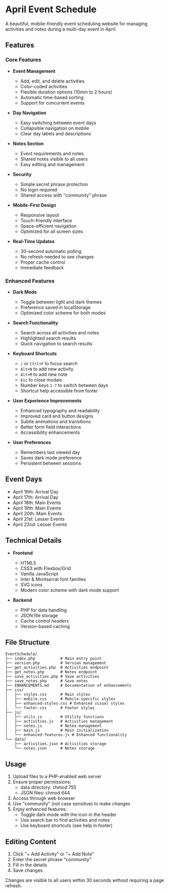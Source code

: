 # April Event Schedule

A beautiful, mobile-friendly event scheduling website for managing activities and notes during a multi-day event in April.

## Features

### Core Features

- **Event Management**
  - Add, edit, and delete activities
  - Color-coded activities
  - Flexible duration options (10min to 2 hours)
  - Automatic time-based sorting
  - Support for concurrent events

- **Day Navigation**
  - Easy switching between event days
  - Collapsible navigation on mobile
  - Clear day labels and descriptions

- **Notes Section**
  - Event requirements and notes
  - Shared notes visible to all users
  - Easy editing and management

- **Security**
  - Simple secret phrase protection
  - No login required
  - Shared access with "community" phrase

- **Mobile-First Design**
  - Responsive layout
  - Touch-friendly interface
  - Space-efficient navigation
  - Optimized for all screen sizes

- **Real-Time Updates**
  - 30-second automatic polling
  - No refresh needed to see changes
  - Proper cache control
  - Immediate feedback

### Enhanced Features

- **Dark Mode**
  - Toggle between light and dark themes
  - Preference saved in localStorage
  - Optimized color scheme for both modes

- **Search Functionality**
  - Search across all activities and notes
  - Highlighted search results
  - Quick navigation to search results

- **Keyboard Shortcuts**
  - `/` or `Ctrl+F` to focus search
  - `Alt+N` to add new activity
  - `Alt+M` to add new note
  - `Esc` to close modals
  - Number keys `1-7` to switch between days
  - Shortcut help accessible from footer

- **User Experience Improvements**
  - Enhanced typography and readability
  - Improved card and button designs
  - Subtle animations and transitions
  - Better form field interactions
  - Accessibility enhancements

- **User Preferences**
  - Remembers last viewed day
  - Saves dark mode preference
  - Persistent between sessions

## Event Days

- April 16th: Arrival Day
- April 17th: Arrival Day
- April 18th: Main Events
- April 19th: Main Events
- April 20th: Main Events
- April 21st: Lesser Events
- April 22nd: Lesser Events

## Technical Details

- **Frontend**
  - HTML5
  - CSS3 with Flexbox/Grid
  - Vanilla JavaScript
  - Inter & Montserrat font families
  - SVG icons
  - Modern color scheme with dark mode support

- **Backend**
  - PHP for data handling
  - JSON file storage
  - Cache control headers
  - Version-based caching

## File Structure

```
EventSchedule/
├── index.php           # Main entry point
├── version.php         # Version management
├── get_activities.php  # Activities endpoint
├── get_notes.php       # Notes endpoint
├── save_activities.php # Save activities
├── save_notes.php      # Save notes
├── ENHANCEMENTS.md     # Documentation of enhancements
├── css/
│   ├── styles.css      # Main styles
│   ├── mobile.css      # Mobile-specific styles
│   ├── enhanced-styles.css # Enhanced visual styles
│   └── footer.css      # Footer styles
├── js/
│   ├── utils.js        # Utility functions
│   ├── activities.js   # Activities management
│   ├── notes.js        # Notes management
│   ├── main.js         # Main initialization
│   └── enhanced-features.js # Enhanced functionality
└── data/
    ├── activities.json # Activities storage
    └── notes.json      # Notes storage
```

## Usage

1. Upload files to a PHP-enabled web server
2. Ensure proper permissions:
   - data directory: chmod 755
   - JSON files: chmod 644
3. Access through web browser
4. Use "community" (not case sensitive) to make changes
5. Enjoy enhanced features:
   - Toggle dark mode with the icon in the header
   - Use search bar to find activities and notes
   - Use keyboard shortcuts (see help in footer)

## Editing Content

1. Click "+ Add Activity" or "+ Add Note"
2. Enter the secret phrase "community"
3. Fill in the details
4. Save changes

Changes are visible to all users within 30 seconds without requiring a page refresh.